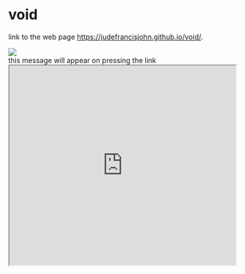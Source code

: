 # void
link to the web page  https://judefrancisjohn.github.io/void/.
<div class='tableauPlaceholder' id='viz1584444984919' style='position: relative'><noscript><a href='#'><img alt=' ' src='https:&#47;&#47;public.tableau.com&#47;static&#47;images&#47;ct&#47;ct_schooldistricts&#47;Sheet1&#47;1_rss.png' style='border: none' /></a></noscript><object class='tableauViz'  style='display:none;'><param name='host_url' value='https%3A%2F%2Fpublic.tableau.com%2F' /> <param name='embed_code_version' value='3' /> <param name='site_root' value='' /><param name='name' value='ct_schooldistricts&#47;Sheet1' /><param name='tabs' value='no' /><param name='toolbar' value='yes' /><param name='static_image' value='https:&#47;&#47;public.tableau.com&#47;static&#47;images&#47;ct&#47;ct_schooldistricts&#47;Sheet1&#47;1.png' /> <param name='animate_transition' value='yes' /><param name='display_static_image' value='yes' /><param name='display_spinner' value='yes' /><param name='display_overlay' value='yes' /><param name='display_count' value='yes' /><param name='filter' value='publish=yes' /></object></div>                <script type='text/javascript'>                    var divElement = document.getElementById('viz1584444984919');                    var vizElement = divElement.getElementsByTagName('object')[0];                    vizElement.style.width='100%';vizElement.style.height=(divElement.offsetWidth*0.75)+'px';                    var scriptElement = document.createElement('script');                    scriptElement.src = 'https://public.tableau.com/javascripts/api/viz_v1.js';                    vizElement.parentNode.insertBefore(scriptElement, vizElement);                </script>
this message will appear on pressing the link
<iframe src="https://public.tableau.com/views/ct_schooldistricts/Sheet1?:display_count=y&publish=yes&:origin=viz_share_link" width="90%" height="400"></iframe>
